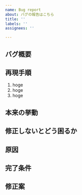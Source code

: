 ```yaml
---
name: Bug report
about: バグの報告はこちら
title: ''
labels: ''
assignees: ''

---
```


## バグ概要
## 再現手順
1. hoge
2. hoge
3. hoge
## 本来の挙動
## 修正しないとどう困るか
## 原因
## 完了条件
<!-- もし分かる場合、当たりがつく場合は記載 -->
## 修正案
